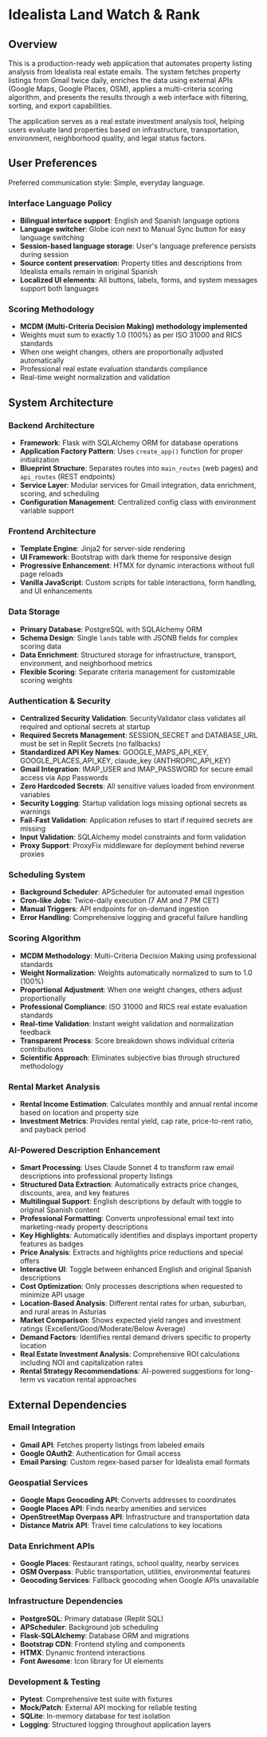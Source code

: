 # Idealista Land Watch & Rank

## Overview

This is a production-ready web application that automates property listing analysis from Idealista real estate emails. The system fetches property listings from Gmail twice daily, enriches the data using external APIs (Google Maps, Google Places, OSM), applies a multi-criteria scoring algorithm, and presents the results through a web interface with filtering, sorting, and export capabilities.

The application serves as a real estate investment analysis tool, helping users evaluate land properties based on infrastructure, transportation, environment, neighborhood quality, and legal status factors.

## User Preferences

Preferred communication style: Simple, everyday language.

### Interface Language Policy
- **Bilingual interface support**: English and Spanish language options
- **Language switcher**: Globe icon next to Manual Sync button for easy language switching
- **Session-based language storage**: User's language preference persists during session
- **Source content preservation**: Property titles and descriptions from Idealista emails remain in original Spanish
- **Localized UI elements**: All buttons, labels, forms, and system messages support both languages

### Scoring Methodology
- **MCDM (Multi-Criteria Decision Making) methodology implemented**
- Weights must sum to exactly 1.0 (100%) as per ISO 31000 and RICS standards
- When one weight changes, others are proportionally adjusted automatically
- Professional real estate evaluation standards compliance
- Real-time weight normalization and validation

## System Architecture

### Backend Architecture
- **Framework**: Flask with SQLAlchemy ORM for database operations
- **Application Factory Pattern**: Uses `create_app()` function for proper initialization
- **Blueprint Structure**: Separates routes into `main_routes` (web pages) and `api_routes` (REST endpoints)
- **Service Layer**: Modular services for Gmail integration, data enrichment, scoring, and scheduling
- **Configuration Management**: Centralized config class with environment variable support

### Frontend Architecture
- **Template Engine**: Jinja2 for server-side rendering
- **UI Framework**: Bootstrap with dark theme for responsive design
- **Progressive Enhancement**: HTMX for dynamic interactions without full page reloads
- **Vanilla JavaScript**: Custom scripts for table interactions, form handling, and UI enhancements

### Data Storage
- **Primary Database**: PostgreSQL with SQLAlchemy ORM
- **Schema Design**: Single `lands` table with JSONB fields for complex scoring data
- **Data Enrichment**: Structured storage for infrastructure, transport, environment, and neighborhood metrics
- **Flexible Scoring**: Separate criteria management for customizable scoring weights

### Authentication & Security
- **Centralized Security Validation**: SecurityValidator class validates all required and optional secrets at startup
- **Required Secrets Management**: SESSION_SECRET and DATABASE_URL must be set in Replit Secrets (no fallbacks)
- **Standardized API Key Names**: GOOGLE_MAPS_API_KEY, GOOGLE_PLACES_API_KEY, claude_key (ANTHROPIC_API_KEY)
- **Gmail Integration**: IMAP_USER and IMAP_PASSWORD for secure email access via App Passwords
- **Zero Hardcoded Secrets**: All sensitive values loaded from environment variables
- **Security Logging**: Startup validation logs missing optional secrets as warnings
- **Fail-Fast Validation**: Application refuses to start if required secrets are missing
- **Input Validation**: SQLAlchemy model constraints and form validation
- **Proxy Support**: ProxyFix middleware for deployment behind reverse proxies

### Scheduling System
- **Background Scheduler**: APScheduler for automated email ingestion
- **Cron-like Jobs**: Twice-daily execution (7 AM and 7 PM CET)
- **Manual Triggers**: API endpoints for on-demand ingestion
- **Error Handling**: Comprehensive logging and graceful failure handling

### Scoring Algorithm
- **MCDM Methodology**: Multi-Criteria Decision Making using professional standards
- **Weight Normalization**: Weights automatically normalized to sum to 1.0 (100%)
- **Proportional Adjustment**: When one weight changes, others adjust proportionally
- **Professional Compliance**: ISO 31000 and RICS real estate evaluation standards
- **Real-time Validation**: Instant weight validation and normalization feedback
- **Transparent Process**: Score breakdown shows individual criteria contributions
- **Scientific Approach**: Eliminates subjective bias through structured methodology

### Rental Market Analysis
- **Rental Income Estimation**: Calculates monthly and annual rental income based on location and property size
- **Investment Metrics**: Provides rental yield, cap rate, price-to-rent ratio, and payback period

### AI-Powered Description Enhancement
- **Smart Processing**: Uses Claude Sonnet 4 to transform raw email descriptions into professional property listings
- **Structured Data Extraction**: Automatically extracts price changes, discounts, area, and key features
- **Multilingual Support**: English descriptions by default with toggle to original Spanish content
- **Professional Formatting**: Converts unprofessional email text into marketing-ready property descriptions
- **Key Highlights**: Automatically identifies and displays important property features as badges
- **Price Analysis**: Extracts and highlights price reductions and special offers
- **Interactive UI**: Toggle between enhanced English and original Spanish descriptions
- **Cost Optimization**: Only processes descriptions when requested to minimize API usage
- **Location-Based Analysis**: Different rental rates for urban, suburban, and rural areas in Asturias
- **Market Comparison**: Shows expected yield ranges and investment ratings (Excellent/Good/Moderate/Below Average)
- **Demand Factors**: Identifies rental demand drivers specific to property location
- **Real Estate Investment Analysis**: Comprehensive ROI calculations including NOI and capitalization rates
- **Rental Strategy Recommendations**: AI-powered suggestions for long-term vs vacation rental approaches

## External Dependencies

### Email Integration
- **Gmail API**: Fetches property listings from labeled emails
- **Google OAuth2**: Authentication for Gmail access
- **Email Parsing**: Custom regex-based parser for Idealista email formats

### Geospatial Services
- **Google Maps Geocoding API**: Converts addresses to coordinates
- **Google Places API**: Finds nearby amenities and services
- **OpenStreetMap Overpass API**: Infrastructure and transportation data
- **Distance Matrix API**: Travel time calculations to key locations

### Data Enrichment APIs
- **Google Places**: Restaurant ratings, school quality, nearby services
- **OSM Overpass**: Public transportation, utilities, environmental features
- **Geocoding Services**: Fallback geocoding when Google APIs unavailable

### Infrastructure Dependencies
- **PostgreSQL**: Primary database (Replit SQL)
- **APScheduler**: Background job scheduling
- **Flask-SQLAlchemy**: Database ORM and migrations
- **Bootstrap CDN**: Frontend styling and components
- **HTMX**: Dynamic frontend interactions
- **Font Awesome**: Icon library for UI elements

### Development & Testing
- **Pytest**: Comprehensive test suite with fixtures
- **Mock/Patch**: External API mocking for reliable testing
- **SQLite**: In-memory database for test isolation
- **Logging**: Structured logging throughout application layers